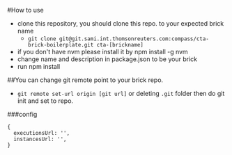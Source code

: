#How to use
- clone this repository, you should clone this repo. to your expected brick name
  - `git clone git@git.sami.int.thomsonreuters.com:compass/cta-brick-boilerplate.git cta-[brickname]`
- if you don't have nvm please install it by npm install -g nvm
- change name and description in package.json to be your brick
- run npm install

##You can change git remote point to your brick repo.
- `git remote set-url origin [git url]` or deleting `.git` folder then do git init and set to repo.

###config
```
{
  executionsUrl: '',
  instancesUrl: '',
}
```
